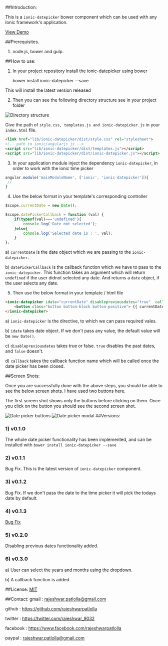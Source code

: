 ##Introduction:

This is a `ionic-datepicker` bower component which can be used with any Ionic framework's application.

[View Demo](http://rajeshwarpatlolla.github.io/DatePickerForIonicFramework/demo/ "Demo") 


##Prerequisites.

1) node.js, bower and gulp.

##How to use:

1) In your project repository install the ionic-datepicker using bower

    bower install ionic-datepicker --save

This will install the latest version released
    
2) Then you can see the following directory structure see in your project folder

![Directory structure](https://lh3.googleusercontent.com/8x3OByTXzzgJSxm-n5Yg8-0g-u2OZt18j9EbvNTgK3Q=w112-h207-p-no "Directory structure")

Give the path of  `style.css, templates.js and ionic-datepicker.js` in your `index.html` file.

````html
<link href="lib/ionic-datepicker/dist/style.css" rel="stylesheet"> 
<!-- path to ionic/angularjs js -->
<script src="lib/ionic-datepicker/dist/templates.js"></script>
<script src="lib/ionic-datepicker/dist/ionic-datepicker.js"></script>
````    
    
3) In your application module inject the dependency `ionic-datepicker`, in order to work with the ionic time picker
````javascript
angular.module('mainModuleName', ['ionic', 'ionic-datepicker']){
 //
}
````

4) Use the below format in your template's corresponding controller

````javascript
$scope.currentDate = new Date();

$scope.datePickerCallback = function (val) {
	if(typeof(val)==='undefined'){		
		console.log('Date not selected');
	}else{
		console.log('Selected date is : ', val);
	}
};
````

a) `currentDate` is the date object which we are passing to the `ionic-datepicker`.

b) `datePickerCallback` is the callback function which we have to pass to the `ionic-datepicker`. This function takes an argument which will return `undefined` if the user didnot selected any date. And returns a `date` object, if the user selects any date.


5) Then use the below format in your template / html file

````html
<ionic-datepicker idate="currentDate" disablepreviousdates="true"  callback="datePickerCallback">
    <button class="button button-block button-positive"> {{ currentDate | date:'dd - MMMM - yyyy' }} </button>
</ionic-datepicker>
````


a) `ionic-datepicker` is the directive, to which we can pass required vales.

b) `idate` takes date object. If we don't pass any value, the default value will be `new Date()`.

c) `disablepreviousdates` takes true or false. `true` disables the past dates, and `false` doesn't.

d) `callback` takes the callback function name which will be called once the date picker has been closed.

##Screen Shots:

Once you are successfully done with the above steps, you should be able to see the below screen shots.
I have used two buttons here. 

The first screen shot shows only the buttons before clicking on them.
Once you click on the button you should see the second screen shot.
 
![Date picker buttons](https://lh3.googleusercontent.com/-uhIkYlbcuqsZZneSPOwFoePWvhTeqRKa2kVkwN7mMI=w305-h553-no "Date picker buttons") 
![Date picker modal](https://lh3.googleusercontent.com/7iEejIcpprFmpgwWvs240Vn9Dn_Dh-R5HgtC_CJVZMs=w305-h553-no "Date picker modal")
##Versions:

### 1) v0.1.0
The whole date picker functionality has been implemented, and can be installed with  `bower install ionic-datepicker --save`
### 2) v0.1.1
Bug Fix. This is the latest version of `ionic-datepicker` component.
### 3) v0.1.2
Bug Fix. If we don't pass the date to the time picker it will pick the todays date by default.
### 4) v0.1.3
[Bug Fix](http://forum.ionicframework.com/t/ionic-datepicker-bower-component-for-ionic-framework-applications/21516/14)
### 5) v0.2.0
Disabling previous dates functionality added.
### 6) v0.3.0
a) User can select the years and months using the dropdown.

b) A callback function is added.

##License:
[MIT](https://github.com/rajeshwarpatlolla/ionic-datepicker/blob/master/LICENSE.MD "MIT")

##Contact:
gmail : rajeshwar.patlolla@gmail.com

github : https://github.com/rajeshwarpatlolla

twitter : https://twitter.com/rajeshwar_9032

facebook : https://www.facebook.com/rajeshwarpatlolla

paypal : rajeshwar.patlolla@gmail.com
